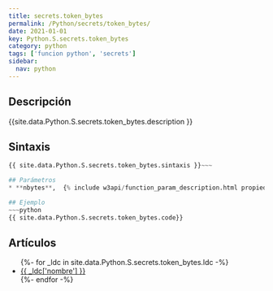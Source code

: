 ```yaml
---
title: secrets.token_bytes
permalink: /Python/secrets/token_bytes/
date: 2021-01-01
key: Python.S.secrets.token_bytes
category: python
tags: ['funcion python', 'secrets']
sidebar: 
  nav: python
---
```


## Descripción
{{site.data.Python.S.secrets.token_bytes.description }}

## Sintaxis
~~~python
{{ site.data.Python.S.secrets.token_bytes.sintaxis }}~~~

## Parámetros
* **nbytes**,  {% include w3api/function_param_description.html propiedad=site.data.Python.S.secrets.token_bytes valor="nbytes" %}

## Ejemplo
~~~python
{{ site.data.Python.S.secrets.token_bytes.code}}
~~~

## Artículos
<ul>
{%- for _ldc in site.data.Python.S.secrets.token_bytes.ldc -%}
   <li>
       <a href="{{_ldc['url'] }}">{{ _ldc['nombre'] }}</a>
   </li>
{%- endfor -%}
</ul>
